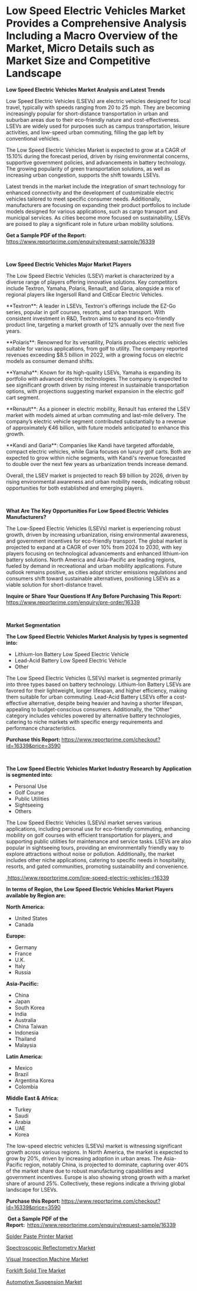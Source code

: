 <p><h1>Low Speed Electric Vehicles Market Provides a Comprehensive Analysis Including a Macro Overview of the Market, Micro Details such as Market Size and Competitive Landscape</h1></p><p><strong>Low Speed Electric Vehicles Market Analysis and Latest Trends</strong></p>
<p><p>Low Speed Electric Vehicles (LSEVs) are electric vehicles designed for local travel, typically with speeds ranging from 20 to 25 mph. They are becoming increasingly popular for short-distance transportation in urban and suburban areas due to their eco-friendly nature and cost-effectiveness. LSEVs are widely used for purposes such as campus transportation, leisure activities, and low-speed urban commuting, filling the gap left by conventional vehicles.</p><p>The Low Speed Electric Vehicles Market is expected to grow at a CAGR of 15.10% during the forecast period, driven by rising environmental concerns, supportive government policies, and advancements in battery technology. The growing popularity of green transportation solutions, as well as increasing urban congestion, supports the shift towards LSEVs. </p><p>Latest trends in the market include the integration of smart technology for enhanced connectivity and the development of customizable electric vehicles tailored to meet specific consumer needs. Additionally, manufacturers are focusing on expanding their product portfolios to include models designed for various applications, such as cargo transport and municipal services. As cities become more focused on sustainability, LSEVs are poised to play a significant role in future urban mobility solutions.</p></p>
<p><strong>Get a Sample PDF of the Report:&nbsp;</strong> <a href="https://www.reportprime.com/enquiry/request-sample/16339?utm_campaign=2286&utm_medium=2&utm_source=Github&utm_content=ia&utm_term=17032025&utm_id=low-speed-electric-vehicles">https://www.reportprime.com/enquiry/request-sample/16339</a></p>
<p>&nbsp;</p>
<p><strong>Low Speed Electric Vehicles Major Market Players</strong></p>
<p><p>The Low Speed Electric Vehicles (LSEV) market is characterized by a diverse range of players offering innovative solutions. Key competitors include Textron, Yamaha, Polaris, Renault, and Garia, alongside a mix of regional players like Ingersoll Rand and CitEcar Electric Vehicles.</p><p>**Textron**: A leader in LSEVs, Textron's offerings include the EZ-Go series, popular in golf courses, resorts, and urban transport. With consistent investment in R&D, Textron aims to expand its eco-friendly product line, targeting a market growth of 12% annually over the next five years. </p><p>**Polaris**: Renowned for its versatility, Polaris produces electric vehicles suitable for various applications, from golf to utility. The company reported revenues exceeding $8.5 billion in 2022, with a growing focus on electric models as consumer demand shifts.</p><p>**Yamaha**: Known for its high-quality LSEVs, Yamaha is expanding its portfolio with advanced electric technologies. The company is expected to see significant growth driven by rising interest in sustainable transportation options, with projections suggesting market expansion in the electric golf cart segment.</p><p>**Renault**: As a pioneer in electric mobility, Renault has entered the LSEV market with models aimed at urban commuting and last-mile delivery. The company’s electric vehicle segment contributed substantially to a revenue of approximately €46 billion, with future models anticipated to enhance this growth.</p><p>**Kandi and Garia**: Companies like Kandi have targeted affordable, compact electric vehicles, while Garia focuses on luxury golf carts. Both are expected to grow within niche segments, with Kandi's revenue forecasted to double over the next few years as urbanization trends increase demand.</p><p>Overall, the LSEV market is projected to reach $9 billion by 2026, driven by rising environmental awareness and urban mobility needs, indicating robust opportunities for both established and emerging players.</p></p>
<p>&nbsp;</p>
<p><strong>What Are The Key Opportunities For Low Speed Electric Vehicles Manufacturers?</strong></p>
<p><p>The Low-Speed Electric Vehicles (LSEVs) market is experiencing robust growth, driven by increasing urbanization, rising environmental awareness, and government incentives for eco-friendly transport. The global market is projected to expand at a CAGR of over 10% from 2024 to 2030, with key players focusing on technological advancements and enhanced lithium-ion battery solutions. North America and Asia-Pacific are leading regions, fueled by demand in recreational and urban mobility applications. Future outlook remains positive, as cities adopt stricter emissions regulations and consumers shift toward sustainable alternatives, positioning LSEVs as a viable solution for short-distance travel.</p></p>
<p><strong>Inquire or Share Your Questions If Any Before Purchasing This Report:</strong> <a href="https://www.reportprime.com/enquiry/pre-order/16339?utm_campaign=2286&utm_medium=2&utm_source=Github&utm_content=ia&utm_term=17032025&utm_id=low-speed-electric-vehicles">https://www.reportprime.com/enquiry/pre-order/16339</a></p>
<p>&nbsp;</p>
<p><strong>Market Segmentation</strong></p>
<p><strong>The Low Speed Electric Vehicles Market Analysis by types is segmented into:</strong></p>
<p><ul><li>Lithium-Ion Battery Low Speed Electric Vehicle</li><li>Lead-Acid Battery Low Speed Electric Vehicle</li><li>Other</li></ul></p>
<p><p>The Low Speed Electric Vehicles (LSEVs) market is segmented primarily into three types based on battery technology. Lithium-Ion Battery LSEVs are favored for their lightweight, longer lifespan, and higher efficiency, making them suitable for urban commuting. Lead-Acid Battery LSEVs offer a cost-effective alternative, despite being heavier and having a shorter lifespan, appealing to budget-conscious consumers. Additionally, the "Other" category includes vehicles powered by alternative battery technologies, catering to niche markets with specific energy requirements and performance characteristics.</p></p>
<p><strong>Purchase this Report:&nbsp;</strong><a href="https://www.reportprime.com/checkout?id=16339&price=3590&utm_campaign=2286&utm_medium=2&utm_source=Github&utm_content=ia&utm_term=17032025&utm_id=low-speed-electric-vehicles">https://www.reportprime.com/checkout?id=16339&price=3590</a></p>
<p>&nbsp;</p>
<p><strong>The Low Speed Electric Vehicles Market Industry Research by Application is segmented into:</strong></p>
<p><ul><li>Personal Use</li><li>Golf Course</li><li>Public Utilities</li><li>Sightseeing</li><li>Others</li></ul></p>
<p><p>The Low Speed Electric Vehicles (LSEVs) market serves various applications, including personal use for eco-friendly commuting, enhancing mobility on golf courses with efficient transportation for players, and supporting public utilities for maintenance and service tasks. LSEVs are also popular in sightseeing tours, providing an environmentally friendly way to explore attractions without noise or pollution. Additionally, the market includes other niche applications, catering to specific needs in hospitality, resorts, and gated communities, promoting sustainability and convenience.</p></p>
<p><a href="https://www.reportprime.com/low-speed-electric-vehicles-r16339?utm_campaign=2286&utm_medium=2&utm_source=Github&utm_content=ia&utm_term=17032025&utm_id=low-speed-electric-vehicles">&nbsp;https://www.reportprime.com/low-speed-electric-vehicles-r16339</a></p>
<p><strong>In terms of Region, the Low Speed Electric Vehicles Market Players available by Region are:</strong></p>
<p>
    <p> <strong> North America: </strong>
        <ul>
            <li>United States</li>
            <li>Canada</li>
        </ul>
        </p> 
    <p> <strong> Europe: </strong>
        <ul>
            <li>Germany</li>
            <li>France</li>
            <li>U.K.</li>
            <li>Italy</li>
            <li>Russia</li>
        </ul>
        </p> 
    <p> <strong> Asia-Pacific: </strong>
        <ul>
            <li>China</li>
            <li>Japan</li>
            <li>South Korea</li>
            <li>India</li>
            <li>Australia</li>
            <li>China Taiwan</li>
            <li>Indonesia</li>
            <li>Thailand</li>
            <li>Malaysia</li>
        </ul>
        </p> 
    <p> <strong> Latin America: </strong>
        <ul>
            <li>Mexico</li>
            <li>Brazil</li>
            <li>Argentina Korea</li>
            <li>Colombia</li>
        </ul>
        </p> 
    <p> <strong> Middle East & Africa: </strong>
        <ul>
            <li>Turkey</li>
            <li>Saudi</li>
            <li>Arabia</li>
            <li>UAE</li>
            <li>Korea</li>
        </ul>
    </p>
    </p>
<p><p>The low-speed electric vehicles (LSEVs) market is witnessing significant growth across various regions. In North America, the market is expected to grow by 20%, driven by increasing adoption in urban areas. The Asia-Pacific region, notably China, is projected to dominate, capturing over 40% of the market share due to robust manufacturing capabilities and government incentives. Europe is also showing strong growth with a market share of around 25%. Collectively, these regions indicate a thriving global landscape for LSEVs.</p></p>
<p><strong>Purchase this Report: </strong><a href="https://www.reportprime.com/checkout?id=16339&price=3590&utm_campaign=2286&utm_medium=2&utm_source=Github&utm_content=ia&utm_term=17032025&utm_id=low-speed-electric-vehicles">https://www.reportprime.com/checkout?id=16339&price=3590</a></p>
<p>&nbsp;<strong>Get a Sample PDF of the Report:&nbsp;&nbsp;</strong><a href="https://www.reportprime.com/enquiry/request-sample/16339?utm_campaign=2286&utm_medium=2&utm_source=Github&utm_content=ia&utm_term=17032025&utm_id=low-speed-electric-vehicles">https://www.reportprime.com/enquiry/request-sample/16339</a></p>
<p><strong></strong></p>
<p><p><a href="https://www.linkedin.com/pulse/understanding-solder-paste-printer-market-key-insights-2gmbe?utm_campaign=2286&utm_medium=2&utm_source=Github&utm_content=ia&utm_term=17032025&utm_id=low-speed-electric-vehicles">Solder Paste Printer Market</a></p><p><a href="https://www.linkedin.com/pulse/spectroscopic-reflectometry-market-size-report-projected-d6nye?utm_campaign=2286&utm_medium=2&utm_source=Github&utm_content=ia&utm_term=17032025&utm_id=low-speed-electric-vehicles">Spectroscopic Reflectometry Market</a></p><p><a href="https://www.linkedin.com/pulse/visual-inspection-machine-market-size-growth-analysis-tnm1e?utm_campaign=2286&utm_medium=2&utm_source=Github&utm_content=ia&utm_term=17032025&utm_id=low-speed-electric-vehicles">Visual Inspection Machine Market</a></p><p><a href="https://github.com/moroesarta/Market-Research-Report-List-1/blob/main/forklift-solid-tire-market.md?utm_campaign=2286&utm_medium=2&utm_source=Github&utm_content=ia&utm_term=17032025&utm_id=low-speed-electric-vehicles">Forklift Solid Tire Market</a></p><p><a href="https://github.com/sadaandilou/Market-Research-Report-List-1/blob/main/automotive-suspension-market.md?utm_campaign=2286&utm_medium=2&utm_source=Github&utm_content=ia&utm_term=17032025&utm_id=low-speed-electric-vehicles">Automotive Suspension Market</a></p></p>